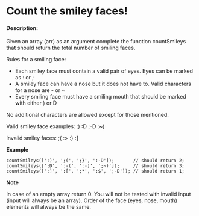 # Count the smiley faces!
#### Description:

Given an array (arr) as an argument complete the function countSmileys that should return the total number of smiling faces.

Rules for a smiling face:

- Each smiley face must contain a valid pair of eyes. Eyes can be marked as : or ;
- A smiley face can have a nose but it does not have to. Valid characters for a nose are - or ~
- Every smiling face must have a smiling mouth that should be marked with either ) or D

No additional characters are allowed except for those mentioned.

Valid smiley face examples: :) :D ;-D :~)

Invalid smiley faces: ;( :> :} :]

**Example**

    countSmileys([':)', ';(', ';}', ':-D']);       // should return 2;
    countSmileys([';D', ':-(', ':-)', ';~)']);     // should return 3;
    countSmileys([';]', ':[', ';*', ':$', ';-D']); // should return 1;

**Note**

In case of an empty array return 0. You will not be tested with invalid input (input will always be an array). Order of the face (eyes, nose, mouth) elements will always be the same.